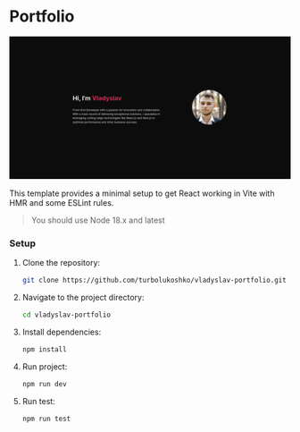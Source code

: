 # Portfolio

![screenshot](./src/assets/screenshot.png)

This template provides a minimal setup to get React working in Vite with HMR and some ESLint rules.

> You should use Node 18.x and latest

### Setup

1. Clone the repository:

   ```bash
   git clone https://github.com/turbolukoshko/vladyslav-portfolio.git
   ```

2. Navigate to the project directory:

   ```bash
   cd vladyslav-portfolio
   ```

3. Install dependencies:

   ```bash
   npm install
   ```

4. Run project:

   ```bash
   npm run dev
   ```

5. Run test:

   ```bash
   npm run test
   ```
